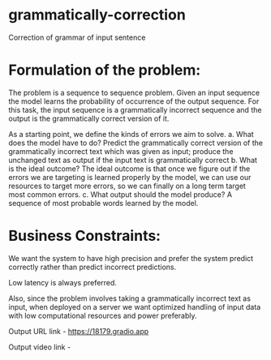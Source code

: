 # grammatically-correction

Correction of grammar of input sentence

# Formulation of the problem:

The problem is a sequence to sequence problem. Given an input sequence the model learns the probability of occurrence of the output sequence. For this task, the input sequence is a grammatically incorrect sequence and the output is the grammatically correct version of it.

As a starting point, we define the kinds of errors we aim to solve. a. What does the model have to do? Predict the grammatically correct version of the grammatically incorrect text which was given as input; produce the unchanged text as output if the input text is grammatically correct b. What is the ideal outcome? The ideal outcome is that once we figure out if the errors we are targeting is learned properly by the model, we can use our resources to target more errors, so we can finally on a long term target most common errors. c. What output should the model produce? A sequence of most probable words learned by the model.

# Business Constraints:

We want the system to have high precision and prefer the system predict correctly rather than predict incorrect predictions.

Low latency is always preferred.

Also, since the problem involves taking a grammatically incorrect text as input, when deployed on a server we want optimized handling of input data with low computational resources and power preferably.

Output URL link - https://18179.gradio.app

Output video link - 
